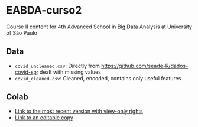 # EABDA-curso2
Course II content for 4th Advanced School in Big Data Analysis at University of São Paulo

## Data

- `covid_uncleaned.csv`: Directly from https://github.com/seade-R/dados-covid-sp; dealt with missing values
- `covid_cleaned.csv`: Cleaned, encoded, contains only useful features

## Colab

- [Link to the most recent version with view-only rights](https://colab.research.google.com/drive/1hcvUisx7tGLTWF8Mm5jjXPH_B_SRpsaF?usp=sharing)
- [Link to an editable copy](https://colab.research.google.com/drive/1mrqDVrSdx2ks4eWj4g1lthHMchjgPtDw?usp=sharing)
